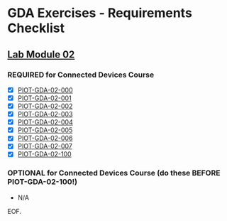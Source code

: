 # GDA Exercises - Requirements Checklist

## [Lab Module 02](https://github.com/orgs/programming-the-iot/projects/1#column-9974938)

### REQUIRED for Connected Devices Course
- [x] [PIOT-GDA-02-000](https://github.com/programming-the-iot/book-exercise-tasks/issues/39)
- [x] [PIOT-GDA-02-001](https://github.com/programming-the-iot/book-exercise-tasks/issues/49)
- [x] [PIOT-GDA-02-002](https://github.com/programming-the-iot/book-exercise-tasks/issues/48)
- [x] [PIOT-GDA-02-003](https://github.com/programming-the-iot/book-exercise-tasks/issues/45)
- [x] [PIOT-GDA-02-004](https://github.com/programming-the-iot/book-exercise-tasks/issues/69)
- [x] [PIOT-GDA-02-005](https://github.com/programming-the-iot/book-exercise-tasks/issues/47)
- [x] [PIOT-GDA-02-006](https://github.com/programming-the-iot/book-exercise-tasks/issues/46)
- [x] [PIOT-GDA-02-007](https://github.com/programming-the-iot/book-exercise-tasks/issues/44)
- [x] [PIOT-GDA-02-100](https://github.com/programming-the-iot/book-exercise-tasks/issues/37)

### OPTIONAL for Connected Devices Course (do these BEFORE PIOT-GDA-02-100!)
- N/A

EOF.
